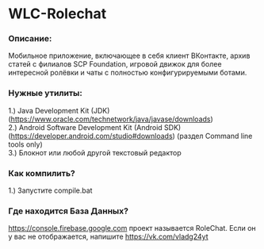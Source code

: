 # WLC-Rolechat
### Описание:
Мобильное приложение, включающее в себя клиент ВКонтакте, архив статей с филиалов SCP Foundation, игровой движок для более интересной ролёвки и чаты с полностью конфигурируемыми ботами.
### Нужные утилиты:
1.) Java Development Kit (JDK) (https://www.oracle.com/technetwork/java/javase/downloads)<br>
2.) Android Software Development Kit (Android SDK) (https://developer.android.com/studio#downloads) (раздел Command line tools only)<br>
3.) Блокнот или любой другой текстовый редактор
### Как компилить?
1.) Запустите compile.bat
### Где находится База Данных?
https://console.firebase.google.com проект называется RoleChat. Если он у вас не отображается, напишите https://vk.com/vladg24yt
